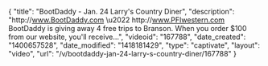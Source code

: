 {
    "title": "BootDaddy - Jan. 24 Larry's Country Diner",
    "description": "http:\/\/www.BootDaddy.com \u2022 http:\/\/www.PFIwestern.com BootDaddy is giving away 4 free trips to Branson. When you order $100 from our website, you'll receive...",
    "videoid": "167788",
    "date_created": "1400657528",
    "date_modified": "1418181429",
    "type": "captivate",
    "layout": "video",
    "url": "\/v\/bootdaddy-jan-24-larry-s-country-diner\/167788"
}